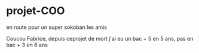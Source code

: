 # projet-COO
en route pour un super sokoban les amis

Coucou Fabrice, depuis ceprojet de mort j'ai eu un bac + 5 en 5 ans, pas en bac + 3 en 6 ans
